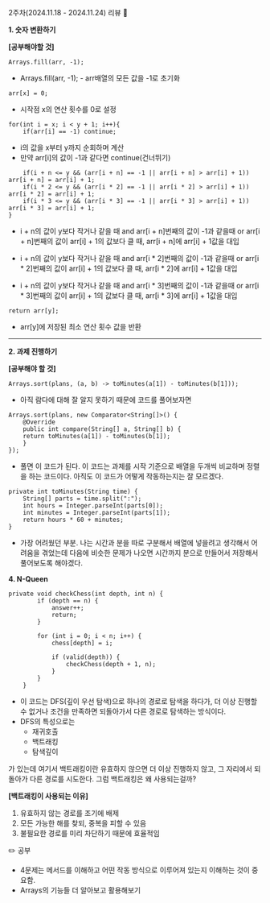 2주차(2024.11.18 - 2024.11.24) 리뷰 🤔

**1. 숫자 변환하기**

**[공부해야할 것]**

```
Arrays.fill(arr, -1);
```
- Arrays.fill(arr, -1); - arr배열의 모든 값을 -1로 초기화

```
arr[x] = 0;
```
- 시작점 x의 연산 횟수를 0로 설정

```
for(int i = x; i < y + 1; i++){
    if(arr[i] == -1) continue;
```
- i의 값을 x부터 y까지 순회하며 계산
- 만약 arr[i]의 값이 -1과 같다면 continue(건너뛰기)

```
    if(i + n <= y && (arr[i + n] == -1 || arr[i + n] > arr[i] + 1)) arr[i + n] = arr[i] + 1;
    if(i * 2 <= y && (arr[i * 2] == -1 || arr[i * 2] > arr[i] + 1)) arr[i * 2] = arr[i] + 1;
    if(i * 3 <= y && (arr[i * 3] == -1 || arr[i * 3] > arr[i] + 1)) arr[i * 3] = arr[i] + 1;
}
```
- i + n의 값이 y보다 작거나 같을 때 and 
 arr[i + n]번째의 값이 -1과 같을때 or
 arr[i + n]번째의 값이 arr[i] + 1의 값보다 클 때, 
 arr[i + n]에 arr[i] + 1값을 대입

- i + n의 값이 y보다 작거나 같을 때 and
 arr[i * 2]번째의 값이 -1과 같을때 or
 arr[i * 2]번째의 값이 arr[i] + 1의 값보다 클 때, 
 arr[i * 2]에 arr[i] + 1값을 대입

- i + n의 값이 y보다 작거나 같을 때 and
 arr[i * 3]번째의 값이 -1과 같을때 or
 arr[i * 3]번째의 값이 arr[i] + 1의 값보다 클 때,
 arr[i * 3]에 arr[i] + 1값을 대입

```
return arr[y];
```
- arr[y]에 저장된 최소 연산 횟수 값을 반환

---

**2. 과제 진행하기**

**[공부해야 할 것]**
```
Arrays.sort(plans, (a, b) -> toMinutes(a[1]) - toMinutes(b[1]));

```
- 아직 람다에 대해 잘 알지 못하기 때문에 코드를 풀어보자면
```
Arrays.sort(plans, new Comparator<String[]>() {
    @Override
    public int compare(String[] a, String[] b) {
    return toMinutes(a[1]) - toMinutes(b[1]);
    }
});
```
- 풀면 이 코드가 된다. 이 코드는 과제를 시작 기준으로 배열을 두개씩 비교하며 정렬을 하는 코드이다. 아직도 이 코드가 어떻게 작동하는지는 잘 모르겠다.
```
private int toMinutes(String time) {
    String[] parts = time.split(":");
    int hours = Integer.parseInt(parts[0]);
    int minutes = Integer.parseInt(parts[1]);
    return hours * 60 + minutes;
}
```
- 가장 어려웠던 부분. 나는 시간과 분을 따로 구분해서 배열에 넣을려고 생각해서 어려움을 겪었는데 다음에 비슷한 문제가 나오면 시간까지 분으로 만들어서 저장해서 풀어보도록 해야겠다.

**4. N-Queen**
```
private void checkChess(int depth, int n) {
        if (depth == n) {
            answer++;
            return;
        }

        for (int i = 0; i < n; i++) {
            chess[depth] = i;

            if (valid(depth)) {
                checkChess(depth + 1, n);
            }
        }
    }
```
- 이 코드는 DFS(깊이 우선 탐색)으로 하나의 경로로 탐색을 하다가, 더 이상 진행할 수 없거나 조건을 만족하면 되돌아가서 다른 경로로 탐색하는 방식이다.
- DFS의 특성으로는
  - 재귀호출
  - 백트래킹
  - 탐색깊이

가 있는데 여기서 백트래킹이란 유효하지 않으면 더 이상 진행하지 않고, 그 자리에서 되돌아가 다른 경로를 시도한다.
그럼 백트래킹은 왜 사용되는걸까?

**[백트래킹이 사용되는 이유]**
1. 유효하지 않는 경로를 조기에 배제
2. 모든 가능한 해를 찾되, 중복을 피할 수 있음
3. 불필요한 경로를 미리 차단하기 때문에 효율적임

✏️ 공부
- 4문제는 메서드를 이해하고 어떤 작동 방식으로 이루어져 있는지 이해하는 것이 중요함.
- Arrays의 기능들 더 알아보고 활용해보기